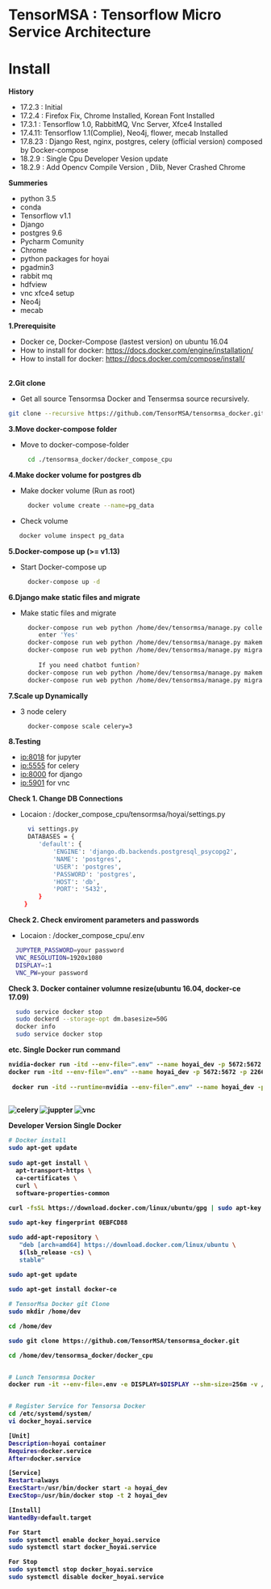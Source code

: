 # TensorMSA : Tensorflow Micro Service Architecture


# Install

<b>History</b> </br>
 - 17.2.3 : Initial</br>
 - 17.2.4 : Firefox Fix, Chrome Installed, Korean Font Installed</br>
 - 17.3.1 : Tensorflow 1.0, RabbitMQ, Vnc Server, Xfce4 Installed  </br>
 - 17.4.11: Tensorflow 1.1(Complie), Neo4j, flower, mecab Installed   </br>
 - 17.8.23 : Django Rest, nginx, postgres, celery (official version) composed by Docker-compose</br>
 - 18.2.9 : Single Cpu Developer Vesion update
 - 18.2.9 : Add Opencv Compile Version , Dlib, Never Crashed Chrome

<b>Summeries</b> </br>
 - python 3.5
 - conda
 - Tensorflow v1.1
 - Django
 - postgres 9.6
 - Pycharm Comunity 
 - Chrome
 - python packages for hoyai
 - pgadmin3
 - rabbit mq
 - hdfview
 - vnc xfce4 setup
 - Neo4j
 - mecab</br>
 
   
<b>1.Prerequisite </b> </br>
 - Docker ce, Docker-Compose (lastest version) on ubuntu 16.04</br>
 - How to install for docker: https://docs.docker.com/engine/installation/ <br>
 - How to install for docker: https://docs.docker.com/compose/install/ <br>
   
   
<b>2.Git clone  </b> </br>
 - Get all source Tensormsa Docker and Tensermsa source recursively.
 ```bash
 git clone --recursive https://github.com/TensorMSA/tensormsa_docker.git
 ```
    
<b>3.Move docker-compose folder </b> </br>
- Move to docker-compose-folder
   ```bash
     cd ./tensormsa_docker/docker_compose_cpu
   ```
   
<b>4.Make docker volume for postgres db </b> </br>
- Make docker volume (Run as root)
   ```bash
     docker volume create --name=pg_data
   ```
- Check volume
 ```bash
    docker volume inspect pg_data
 ```

<b>5.Docker-compose up (>= v1.13) </b> </br>
- Start Docker-compose up
   ```bash
     docker-compose up -d
   ```

   
<b>6.Django make static files and migrate </b> </br>
- Make static files and migrate
   ```bash
     docker-compose run web python /home/dev/tensormsa/manage.py collectstatic
        enter 'Yes'
     docker-compose run web python /home/dev/tensormsa/manage.py makemigrations
     docker-compose run web python /home/dev/tensormsa/manage.py migrate
        
        If you need chatbot funtion?
     docker-compose run web python /home/dev/tensormsa/manage.py makemigrations chatbot
     docker-compose run web python /home/dev/tensormsa/manage.py migrate chatbot
   ```

   
<b>7.Scale up Dynamically </b> </br>
- 3 node celery
   ```bash
     docker-compose scale celery=3
   ```
   
<b>8.Testing </b> </br>
- <ip:8018> for jupyter
- <ip:5555> for celery
- <ip:8000> for django
- <ip:5901> for vnc


<b>Check 1. Change DB Connections  </b> </br>
- Locaion : /docker_compose_cpu/tensormsa/hoyai/settings.py
   ```bash
     vi settings.py
     DATABASES = {
        'default': {
            'ENGINE': 'django.db.backends.postgresql_psycopg2',
            'NAME': 'postgres',
            'USER': 'postgres',
            'PASSWORD': 'postgres',
            'HOST': 'db',
            'PORT': '5432',
        }
    }
   ```
   
<b>Check 2. Check enviroment parameters and passwords  </b> </br>
- Locaion : /docker_compose_cpu/.env
```bash
  JUPYTER_PASSWORD=your password
  VNC_RESOLUTION=1920x1080
  DISPLAY=:1
  VNC_PW=your password
```

<b>Check 3. Docker container volumne resize(ubuntu 16.04, docker-ce 17.09)  </b> </br>

```bash
  sudo service docker stop
  sudo dockerd --storage-opt dm.basesize=50G
  docker info
  sudo service docker stop
```

<b> etc. Single Docker run command
```bash
nvidia-docker run -itd --env-file=".env" --name hoyai_dev -p 5672:5672 -p 2266:2266 -p 5432:5432 -p 8000:8000 -p 6006:6006 -p 5901:5901 hoyai/tensormsa_dev_gpu_single:v1.0
docker run -itd --env-file=".env" --name hoyai_dev -p 5672:5672 -p 2266:2266 -p 5432:5432 -p 8000:8000 -p 6006:6006 -p 5901:5901 hoyai/tensormsa_dev_cpu_single:v1.0
 
 docker run -itd --runtime=nvidia --env-file=".env" --name hoyai_dev -p 8989:8989 -p 5672:5672 -p 2266:2266 -p 5432:5432 -p 8000:8000 -p 6006:6006 -p 5901:5901 --volume="/home/parksc/hoya_data/hoya_src_root:/hoya_src_root" --volume="/home/parksc/hoya_data/hoya_model_root:/hoya_model_root" --volume="/home/parksc/hoya_data/hoya_str_root:/hoya_str_root" --device=/dev/video0 hoyai/tensormsa_dev_gpu_single:v0.9
 
```

![celery](./img/celery.jpg)
![juppter](./img/jupyter.jpg)
![vnc](./img/vnc.jpg)

<b> Developer Version Single Docker

```bash
# Docker install
sudo apt-get update
 
sudo apt-get install \
  apt-transport-https \
  ca-certificates \
  curl \
  software-properties-common
    
curl -fsSL https://download.docker.com/linux/ubuntu/gpg | sudo apt-key add -    

sudo apt-key fingerprint 0EBFCD88

sudo add-apt-repository \
   "deb [arch=amd64] https://download.docker.com/linux/ubuntu \
   $(lsb_release -cs) \
   stable"
   
sudo apt-get update   

sudo apt-get install docker-ce

# TensorMsa Docker git Clone
sudo mkdir /home/dev

cd /home/dev 

sudo git clone https://github.com/TensorMSA/tensormsa_docker.git

cd /home/dev/tensormsa_docker/docker_cpu


# Lunch Tensormsa Docker
docker run -it --env-file=.env -e DISPLAY=$DISPLAY --shm-size=256m -v /tmp/.X11-unix:/tmp/.X11-unix --name hoyai_dev --privileged -p 8989:8989 -p 5672:5672 -p 2266:2266 -p 5432:5432 -p 8000:8000 -p 6006:6006 -p 5901:5901 -p 5902:5902 --volume="/hoya_data/hoya_src_root:/hoya_src_root" --volume="/hoya_data/hoya_model_root:/hoya_model_root" --volume="/hoya_data/hoya_str_root:/hoya_str_root" hoyai/hoyai_dev_cpu_single:v1.02


# Register Service for Tensorsa Docker
cd /etc/systemd/system/
vi docker_hoyai.service

[Unit]
Description=hoyai container
Requires=docker.service
After=docker.service

[Service]
Restart=always
ExecStart=/usr/bin/docker start -a hoyai_dev
ExecStop=/usr/bin/docker stop -t 2 hoyai_dev

[Install]
WantedBy=default.target

For Start
sudo systemctl enable docker_hoyai.service
sudo systemctl start docker_hoyai.service

For Stop
sudo systemctl stop docker_hoyai.service
sudo systemctl disable docker_hoyai.service
 
```

